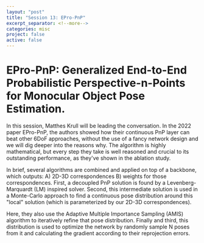 ```yaml
---
layout: "post" 
title: "Session 13: EPro-PnP"
excerpt_separator: <!--more-->
categories: misc
project: false
active: false
---
```


# EPro-PnP: Generalized End-to-End Probabilistic Perspective-n-Points for Monocular Object Pose Estimation.

In this session, Matthes Krull will be leading the conversation. In the 2022 paper EPro-PnP, the authors showed how their continuous PnP layer can beat other 6DoF approaches, without the use of a fancy network design and we will dig deeper into the reasons why. The algorithm is highly mathematical, but every step they take is well reasoned and crucial to its outstanding performance, as they've shown in the ablation study.

In brief, several algorithms are combined and applied on top of a backbone, which outputs: A) 2D-3D correspondences B) weights for those correspondences. First, a decoupled PnP solution is found by a Levenberg-Marquardt (LM) inspired solver. Second, this intermediate solution is used in a Monte-Carlo approach to find a continuous pose distribution around this "local" solution (which is parameterized by our 2D-3D correspondences).

Here, they also use the Adaptive Multiple Importance Sampling (AMIS) algorithm to iteratively refine that pose distribution. Finally and third, this distribution is used to optimize the network by randomly sample N poses from it and calculating the gradient according to their reprojection errors.
